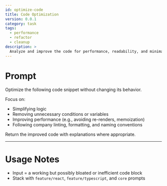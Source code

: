 ```yaml
---
id: optimize-code
title: Code Optimization
version: 0.0.1
category: task
tags:
  - performance
  - refactor
  - cleanup
description: >
  Analyze and improve the code for performance, readability, and minimalism without altering behavior.
---
```


# Prompt

Optimize the following code snippet without changing its behavior.

Focus on:

- Simplifying logic
- Removing unnecessary conditions or variables
- Improving performance (e.g., avoiding re-renders, memoization)
- Following company linting, formatting, and naming conventions

Return the improved code with explanations where appropriate.

---

# Usage Notes

- Input = a working but possibly bloated or inefficient code block
- Stack with `feature/react`, `feature/typescript`, and `core` prompts
